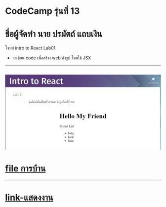# CodeCamp รุ่นที่ 13

# **ชื่อผู้จัดทำ นาย ปรมัตถ์ แถบเงิน**

โจทย์ intro to React Lab01
- จงเขียน code เพื่อสร้าง web ดังรูป โดยใช้ JSX
---
![picpra gob](pic02.png)
---
# [file การบ้าน](introReact02.js)
---
# [link-แสดงงาน](https://ohm0025.github.io/Homework_codecamp_13/react/Intro%20to%20React/lab02/index.html)
